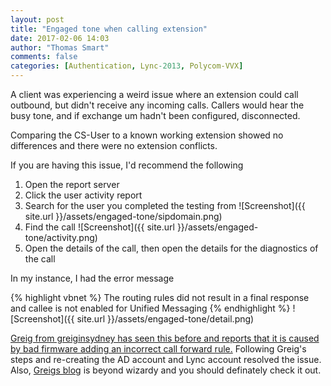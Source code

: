 ```yaml
---
layout: post
title: "Engaged tone when calling extension"
date: 2017-02-06 14:03
author: "Thomas Smart"
comments: false
categories: [Authentication, Lync-2013, Polycom-VVX]
---
```

A client was experiencing a weird issue where an extension could call outbound, but didn't receive any incoming calls. Callers would hear the busy tone, and if exchange um hadn't been configured, disconnected.

Comparing the CS-User to a known working extension showed no differences and there were no extension conflicts.

If you are having this issue, I'd recommend the following

1. Open the report server
2. Click the user activity report
3. Search for the user you completed the testing from ![Screenshot]({{ site.url }}/assets/engaged-tone/sipdomain.png)
4. Find the call  ![Screenshot]({{ site.url }}/assets/engaged-tone/activity.png)
5. Open the details of the call, then open the details for the diagnostics of the call

In my instance, I had the error message

{% highlight vbnet %}
The routing rules did not result in a final response and callee is not enabled for Unified Messaging
{% endhighlight %}
![Screenshot]({{ site.url }}/assets/engaged-tone/detail.png)

[Greig from greiginsydney has seen this before and reports that it is caused by bad firmware adding an incorrect call forward rule.](https://greiginsydney.com/polycom-vvx-gives-sip480-cant-be-called/) Following Greig's steps and re-creating the AD account and Lync account resolved the issue. 
Also, [Greigs blog](https://greiginsydney.com) is beyond wizardy and you should definately check it out.

